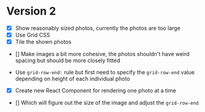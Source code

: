 # Version 2
- [x] Show reasonably sized photos, currently the photos are too large
- [x] Use Grid CSS
- [x] Tile the shown photos
- [] Make images a bit more cohesive, the photos shouldn't have weird spacing but should be more closely fitted

- Use `grid-row-end:` rule but first need to specify the `grid-row-end` value depending on height of each individual photo
- [x] Create new React Component for rendering one photo at a time
- [] Which will figure out the size of the image and adjust the `grid-row-end`
